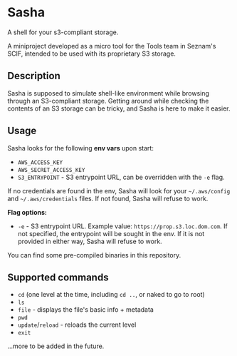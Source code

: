 # Sasha
A shell for your s3-compliant storage.

A miniproject developed as a micro tool for the Tools team in Seznam's SCIF, intended to be used with its proprietary S3 storage.

## Description
Sasha is supposed to simulate shell-like environment while browsing through an S3-compliant storage. Getting around while checking the contents of an S3 storage can be tricky, and Sasha is here to make it easier.

## Usage
Sasha looks for the following **env vars** upon start:
- `AWS_ACCESS_KEY`
- `AWS_SECRET_ACCESS_KEY`
- `S3_ENTRYPOINT` - S3 entrypoint URL, can be overridden with the `-e` flag.  

If no credentials are found in the env, Sasha will look for your `~/.aws/config` and `~/.aws/credentials` files. If not found, Sasha will refuse to work.

**Flag options:**
- `-e` - S3 entrypoint URL. Example value: `https://prop.s3.loc.dom.com`. If not specified, the entrypoint will be sought in the env. If it is not provided in either way, Sasha will refuse to work.

You can find some pre-compiled binaries in this repository.

## Supported commands
- `cd` (one level at the time, including `cd ..`, or naked to go to root)
- `ls`
- `file` - displays the file's basic info + metadata
- `pwd`
- `update`/`reload` - reloads the current level
- `exit`  

...more to be added in the future.